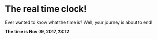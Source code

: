 # The real time clock!

Ever wanted to know what the time is? Well, your journey is about to end!

**The time is Nov 09, 2017, 23:12**